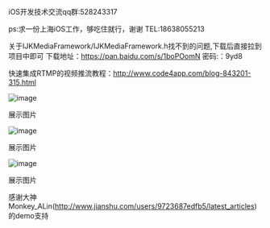 
iOS开发技术交流qq群:528243317

ps:求一份上海iOS工作，够吃住就行，谢谢  TEL:18638055213

关于IJKMediaFramework/IJKMediaFramework.h找不到的问题,下载后直接拉到项目中即可
下载地址：https://pan.baidu.com/s/1boPOomN 密码:：9yd8

快速集成RTMP的视频推流教程：http://www.code4app.com/blog-843201-315.html

![image](https://github.com/XLAccount/MiaoBo/blob/master/程序展示1.gif)


展示图片



![image](https://github.com/XLAccount/MiaoBo/blob/master/程序展示2.gif)


展示图片




![image](https://github.com/XLAccount/MiaoBo/blob/master/程序展示3.gif)


展示图片

感谢大神 Monkey_ALin(http://www.jianshu.com/users/9723687edfb5/latest_articles) 的demo支持
